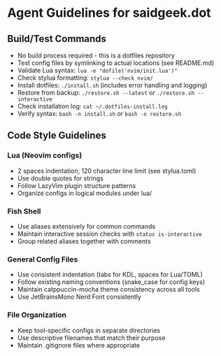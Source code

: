 # Agent Guidelines for saidgeek.dot

## Build/Test Commands
- No build process required - this is a dotfiles repository
- Test config files by symlinking to actual locations (see README.md)
- Validate Lua syntax: `lua -e "dofile('nvim/init.lua')"`
- Check stylua formatting: `stylua --check nvim/`
- Install dotfiles: `./install.sh` (includes error handling and logging)
- Restore from backup: `./restore.sh --latest` or `./restore.sh --interactive`
- Check installation log: `cat ~/.dotfiles-install.log`
- Verify syntax: `bash -n install.sh` or `bash -n restore.sh`

## Code Style Guidelines

### Lua (Neovim configs)
- 2 spaces indentation, 120 character line limit (see stylua.toml)
- Use double quotes for strings
- Follow LazyVim plugin structure patterns
- Organize configs in logical modules under lua/

### Fish Shell
- Use aliases extensively for common commands
- Maintain interactive session checks with `status is-interactive`
- Group related aliases together with comments

### General Config Files
- Use consistent indentation (tabs for KDL, spaces for Lua/TOML)
- Follow existing naming conventions (snake_case for config keys)
- Maintain catppuccin-mocha theme consistency across all tools
- Use JetBrainsMono Nerd Font consistently

### File Organization
- Keep tool-specific configs in separate directories
- Use descriptive filenames that match their purpose
- Maintain .gitignore files where appropriate